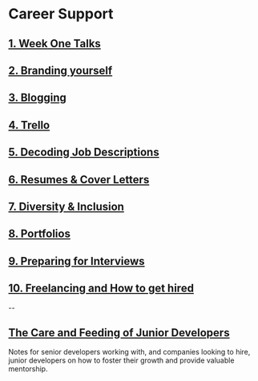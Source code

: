 # Career Support

## [1. Week One Talks](/handbook/career/week1talks)

## [2. Branding yourself](/handbook/career/branding-yourself)

## [3. Blogging](/handbook/career/blogging)

## [4. Trello](/handbook/career/trello)

## [5. Decoding Job Descriptions](/handbook/career/decoding-job-descriptions)

## [6. Resumes & Cover Letters](/handbook/career/cover-letters)

## [7. Diversity & Inclusion](/handbook/career/diversity-inclusion)

## [8. Portfolios](/handbook/career/portfolios)

## [9. Preparing for Interviews](/handbook/career/interviews)

## [10. Freelancing and How to get hired](/handbook/career/freelance)

--

## [The Care and Feeding of Junior Developers](/handbook/career/mentorship)

Notes for senior developers working with, and companies looking to hire, junior developers on how to foster their growth and provide valuable mentorship.
